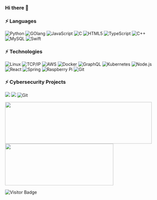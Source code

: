 ### Hi there 👋

<!--
**TBOsec/TBOsec** is a ✨ _special_ ✨ repository because its `README.md` (this file) appears on your GitHub profile.

Here are some ideas to get you started:

- 🔭 I’m currently working on ...
- 🌱 I’m currently learning ...
- 👯 I’m looking to collaborate on ...
- 🤔 I’m looking for help with ...
- 💬 Ask me about ...
- 📫 How to reach me: ...
- 😄 Pronouns: ...
- ⚡ Fun fact: ...
-->

### ⚡ Languages

![Python](https://img.shields.io/badge/-Python-000?&logo=Python)
![GOlang](https://img.shields.io/badge/-Golang-000?&logo=go)
![JavaScript](https://img.shields.io/badge/-JavaScript-000?&logo=JavaScript)
![C](https://img.shields.io/badge/-C-000?&logo=C)
![HTML5](https://img.shields.io/badge/-HTML5-E34F26?style=flat-square&logo=html5&logoColor=white)
![TypeScript](https://img.shields.io/badge/-TypeScript-000?&logo=TypeScript)
![C++](https://img.shields.io/badge/-C++-000?&logo=c%2b%2b&logoColor=00599C)
![MySQL](https://img.shields.io/badge/-MySQL-000?&logo=MySQL)
![Swift](https://img.shields.io/badge/-Swift-000?&logo=Swift)

### ⚡ Technologies

![Linux](https://img.shields.io/badge/-Linux-000?&logo=Linux)
![TCP/IP](https://img.shields.io/badge/-TCP%2FIP-000?&logo=Windows-Terminal&logoColor=999)
![AWS](https://img.shields.io/badge/-AWS-000?&logo=Amazon-AWS&logoColor=F90)
![Docker](https://img.shields.io/badge/-Docker-000?&logo=Docker)
![GraphQL](https://img.shields.io/badge/-GraphQL-E10098?style=flat-square&logo=graphql)
![Kubernetes](https://img.shields.io/badge/-Kubernetes-000?&logo=Kubernetes)
![Node.js](https://img.shields.io/badge/-Node.js-000?&logo=node.js)
![React](https://img.shields.io/badge/-React-000?&logo=React)
![Spring](https://img.shields.io/badge/-Spring-000?&logo=Spring)
![Raspberry Pi](https://img.shields.io/badge/-Raspberry%20Pi-C51A4A?style=flat-square&logo=Raspberry-Pi)
![Git](https://img.shields.io/badge/-Git-black?style=flat-square&logo=git)

### ⚡ Cybersecurity Projects

[![](https://img.shields.io/badge/-🌐%20CyberChef-000)](https://github.com/TBOsec/cyberchef)
[![](https://img.shields.io/badge/-📝%20DayCVE-000)](https://github.com/TBOsec/DAY_CVEinfo)
![Git](https://img.shields.io/badge/-DownGit-black?style=flat-square&logo=git)

<!-- [Github Stats] -->
<img height="137px" width="481" src="https://github-readme-stats.vercel.app/api?username=TBOsec&hide_title=true&hide_border=true&show_icons=true&include_all_commits=true&count_private=true&line_height=21&text_color=000&icon_color=000&bg_color=0,ea6161,ffc64d,fffc4d,52fa5a&theme=graywhite" /><!-- wi*quL3fcV --><img height="137px" width="355" src="https://github-readme-stats.vercel.app/api/top-langs/?username=TBOsec&hide=html&hide_title=true&hide_border=true&layout=compact&langs_count=7&text_color=000&icon_color=fff&bg_color=0,52fa5a,4dfcff,c64dff&theme=graywhite" />

![Visitor Badge](https://visitor-badge.laobi.icu/badge?page_id=TBOsec.issus.1)
